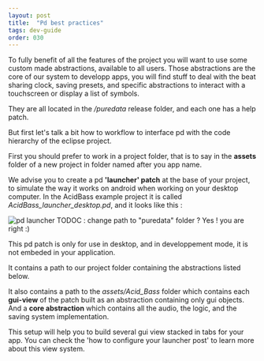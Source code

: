 ```yaml
---
layout: post
title:  "Pd best practices"
tags: dev-guide
order: 030
---
```


To fully benefit of all the features of the project you will want to use some custom made abstractions, available to all users. Those abstractions are the core of our system to developp apps, you will find stuff to deal with the beat sharing clock, saving presets, and specific abstractions to interact with a touchscreen or display a list of symbols.

They are all located in the */puredata* release folder, and each one has a help patch.

But first let's talk a bit how to workflow to interface pd with the code hierarchy of the eclipse project.

First you should prefer to work in a project folder, that is to say in the **assets** folder of a new project in folder named after you app name.

We advise you to create a pd **'launcher' patch** at the base of your project, to simulate the way it works on android when working on your desktop computer. In the AcidBass example project it is called *AcidBass_launcher_desktop.pd*, and it looks like this :

![pd launcher]({{site.baseurl}}/img/pd_desktop_launcher.png) TODOC : change path to "puredata" folder ? Yes ! you are right :)

This pd patch is only for use in desktop, and in developpement mode, it is not embeded in your application.

It contains a path to our project folder containing the abstractions listed below.

It also contains a path to the *assets/Acid_Bass* folder which contains each **gui-view** of the patch built as an abstraction containing only gui objects. And a **core abstraction** which contains all the audio, the logic, and the saving system implementation.

This setup will help you to build several gui view stacked in tabs for your app. You can check the 'how to configure your launcher post' to learn more about this view system.